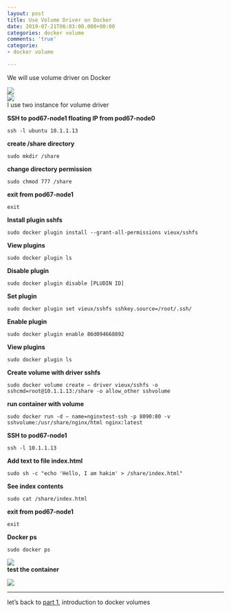 ```yaml
---
layout: post
title: Use Volume Driver on Docker
date: 2019-07-21T06:03:00.000+00:00
categories: docker volume
comments: 'true'
categorie:
- docker volume

---
```

We will use volume driver on Docker

![](https://res.cloudinary.com/dhcy32o8d/image/upload/v1585143544/myblog/1_MmU4OPG3DKW3W8NgW2bDCA_zavxgn.png)  
![](https://res.cloudinary.com/dhcy32o8d/image/upload/v1585143568/myblog/1_EJpPsq0eR5tw1zZ-c2lk9w_owqdpl.png)  
I use two instance for volume driver

**SSH to pod67-node1 floating IP from pod67-node0**

    ssh -l ubuntu 10.1.1.13

**create /share directory**

    sudo mkdir /share

**change directory permission**

    sudo chmod 777 /share

**exit from pod67-node1**

    exit

**Install plugin sshfs**

    sudo docker plugin install --grant-all-permissions vieux/sshfs

**View plugins**

    sudo docker plugin ls

**Disable plugin**

    sudo docker plugin disable [PLUDIN ID]

**Set plugin**

    sudo docker plugin set vieux/sshfs sshkey.source=/root/.ssh/

**Enable plugin**

    sudo docker plugin enable 86d094668892

**View plugins**

    sudo docker plugin ls

**Create volume with driver sshfs**

    sudo docker volume create — driver vieux/sshfs -o sshcmd=root@10.1.1.13:/share -o allow_other sshvolume

**run container with volume**

    sudo docker run -d — name=nginxtest-ssh -p 8090:80 -v sshvolume:/usr/share/nginx/html nginx:latest

**SSH to pod67-node1**

    ssh -l 10.1.1.13

**Add text to file index.html**

    sudo sh -c "echo 'Hello, I am hakim' > /share/index.html"

**See index contents**

    sudo cat /share/index.html

**exit from pod67-node1**

    exit

**Docker ps**

    sudo docker ps

![](https://res.cloudinary.com/dhcy32o8d/image/upload/v1585143629/myblog/1_yegckxnuddmiR08xIiAV2g_uoyn7v.png)  
**test the container**

![](https://res.cloudinary.com/dhcy32o8d/image/upload/v1585143685/myblog/1_kxxAG8_NXMRiENm-IyL7jw_vewups.png)

***

let’s back to [part 1](https://ahakimx.github.io/docker/volume/2019/07/21/introduction-to-the-docker-volumes.html), introduction to docker volumes